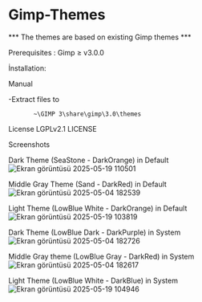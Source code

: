 # Gimp-Themes

*** The themes are based on existing Gimp themes ***

Prerequisites : Gimp ≥ v3.0.0

İnstallation:

Manual

-Extract files to 

           ~\GIMP 3\share\gimp\3.0\themes
License
LGPLv2.1 LICENSE

Screenshots

Dark Theme (SeaStone - DarkOrange) in Default
![Ekran görüntüsü 2025-05-19 110501](https://github.com/user-attachments/assets/8d938e43-9fe2-4cb4-b123-f099fc83e670)

Middle Gray Theme (Sand - DarkRed) in Default
![Ekran görüntüsü 2025-05-04 182539](https://github.com/user-attachments/assets/34c5cfef-85d2-457d-8589-2f4bf4aaf283)

Light Theme (LowBlue White - DarkOrange) in Default
![Ekran görüntüsü 2025-05-19 103819](https://github.com/user-attachments/assets/1fb1a068-b164-4036-9049-3497bc109ed5)

Dark Theme (LowBlue Dark - DarkPurple) in System
![Ekran görüntüsü 2025-05-04 182726](https://github.com/user-attachments/assets/99fa0883-9c57-44f6-9f33-c67ea0bd5fd0)

Middle Gray theme (LowBlue Gray - DarkRed) in System
![Ekran görüntüsü 2025-05-04 182617](https://github.com/user-attachments/assets/3923cbaa-90c5-49a9-b46a-61c8a6a5b82b)

Light Theme (LowBlue White - DarkBlue) in System
![Ekran görüntüsü 2025-05-19 104946](https://github.com/user-attachments/assets/00de3935-867e-409b-973a-70316f6dbfe7)


